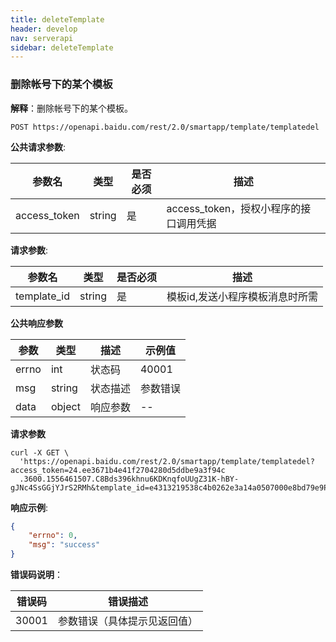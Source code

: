 ```yaml
---
title: deleteTemplate
header: develop
nav: serverapi
sidebar: deleteTemplate
---
```

  
### 删除帐号下的某个模板

**解释**：删除帐号下的某个模板。

```
POST https://openapi.baidu.com/rest/2.0/smartapp/template/templatedel
```
**公共请求参数**:

参数名 | 类型 | 是否必须 | 描述
----- |-----| ------| -----
access_token |string | 是 | access_token，授权小程序的接口调用凭据

**请求参数**:

参数名 | 类型 | 是否必须 | 描述
----- |-----| ------| -----
template_id |string |是| 模板id,发送小程序模板消息时所需

**公共响应参数** 

|参数|类型|描述|示例值|
|--|--|--|--|
|errno|int|状态码|40001|
|msg|string|状态描述|参数错误|
|data|object|响应参数|--|

 

**请求参数**

```shell
curl -X GET \
  'https://openapi.baidu.com/rest/2.0/smartapp/template/templatedel?access_token=24.ee3671b4e41f2704280d5ddbe9a3f94c
  .3600.1556461507.C8Bds396khnu6KDKnqfoUUgZ31K-hBY-gJNc4SsGGjYJrS2RMh&template_id=e4313219538c4b0262e3a14a0507000e8bd79e9PTPAz'
```



**响应示例**:

```json
{
    "errno": 0,
    "msg": "success"
}
```

**错误码说明**：

|错误码 | 错误描述 |
|----- |-----|
|30001|参数错误（具体提示见返回值）|
